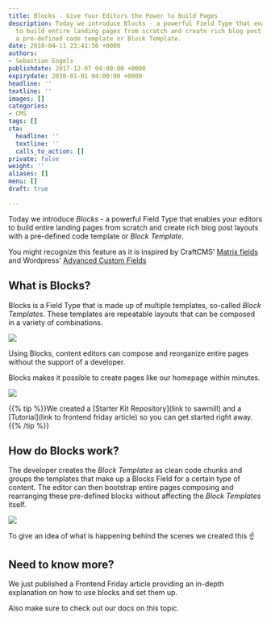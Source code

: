 ```yaml
---
title: Blocks - Give Your Editors the Power to Build Pages
description: Today we introduce Blocks - a powerful Field Type that enables your editors
  to build entire landing pages from scratch and create rich blog post layouts with
  a pre-defined code template or Block Template.
date: 2018-04-11 23:41:56 +0000
authors:
- Sebastian Engels
publishdate: 2017-12-07 04:00:00 +0000
expirydate: 2030-01-01 04:00:00 +0000
headline: ''
textline: ''
images: []
categories:
- CMS
tags: []
cta:
  headline: ''
  textline: ''
  calls_to_action: []
private: false
weight: ''
aliases: []
menu: []
draft: true

---
```

Today we introduce _Blocks_ - a powerful Field Type that enables your editors to build entire landing pages from scratch and create rich blog post layouts with a pre-defined code template or _Block Template_.

You might recognize this feature as it is inspired by CraftCMS' [Matrix fields](https://craftcms.com/features/matrix) and Wordpress' [Advanced Custom Fields](https://www.advancedcustomfields.com/)

## What is Blocks?

Blocks is a Field Type that is made up of multiple templates, so-called _Block Templates_. These templates are repeatable layouts that can be composed in a variety of combinations.

![](/uploads/2018/04/block-compose.gif)

Using Blocks, content editors can compose and reorganize entire pages without the support of a developer.

Blocks makes it possible to create pages like our homepage within minutes.

![](/uploads/2018/04/ui-scroll-blocks.gif)

{{% tip %}}We created a \[Starter Kit Repository\](link to sawmill) and a \[Tutorial\](link to frontend friday article) so you can get started right away.{{% /tip %}}

## How do Blocks work?

The developer creates the _Block Templates_ as clean code chunks and groups the templates that make up a Blocks Field for a certain type of content. The editor can then bootstrap entire pages composing and rearranging these pre-defined blocks without affecting the _Block Templates_ itself.

![](/uploads/2018/04/code-moving-reduced.gif)

To give an idea of what is happening behind the scenes we created this :point_up:

## Need to know more?

We just published a Frontend Friday article providing an in-depth explanation on how to use blocks and set them up.

Also make sure to check out our docs on this topic.